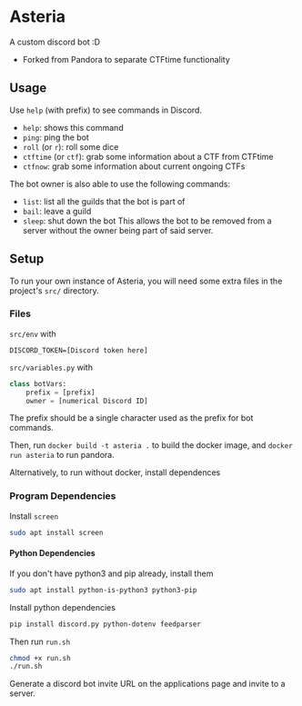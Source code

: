 # Asteria
A custom discord bot :D

 - Forked from Pandora to separate CTFtime functionality


## Usage
Use `help` (with prefix) to see commands in Discord.

 - `help`: shows this command
 - `ping`: ping the bot
 - `roll` (or `r`): roll some dice
 - `ctftime` (or `ctf`): grab some information about a CTF from CTFtime
 - `ctfnow`: grab some information about current ongoing CTFs
 

The bot owner is also able to use the following commands:
 - `list`: list all the guilds that the bot is part of
 - `bail`: leave a guild
 - `sleep`: shut down the bot
This allows the bot to be removed from a server without the owner being part of said server.



## Setup
To run your own instance of Asteria, you will need some extra files in the project's `src/` directory.

### Files

`src/env` with
```
DISCORD_TOKEN=[Discord token here]
```

`src/variables.py` with
```py
class botVars:
    prefix = [prefix]
    owner = [numerical Discord ID]
```
The prefix should be a single character used as the prefix for bot commands.

Then, run `docker build -t asteria .` to build the docker image, and `docker run asteria` to run pandora.

Alternatively, to run without docker, install dependences 

### Program Dependencies

Install `screen`
```bash
sudo apt install screen
```

#### Python Dependencies

If you don't have python3 and pip already, install them
```bash
sudo apt install python-is-python3 python3-pip
```

Install python dependencies
```bash
pip install discord.py python-dotenv feedparser
```

Then run `run.sh`
```bash
chmod +x run.sh
./run.sh
```

Generate a discord bot invite URL on the applications page and invite to a server. 
